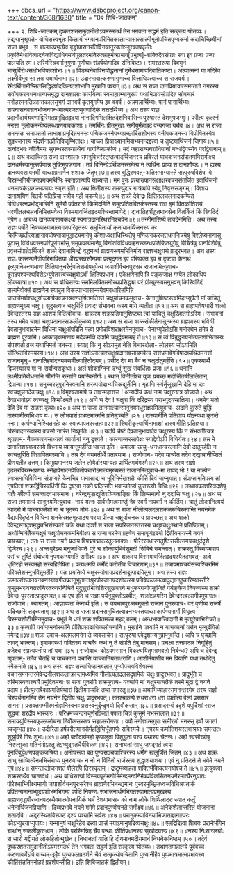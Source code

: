 +++
dbcs_url = "https://www.dsbcproject.org/canon-text/content/368/1630"
title = "0२ शिबि-जातकम्"

+++
२. शिबि-जातकम्
दुष्करशतसमुदानीतोऽयमस्मदर्थं तेन भगवता सद्धर्म इति सत्कृत्य श्रोतव्यः। तद्यथानुश्रूयते-
बोधिसत्त्वभूतः किलायं भगवानपरिमितकालाभ्यासात्सात्मीभूतोपचितपुण्यकर्मा कदाचिच्छिबीनां राजा बभूव। स बाल्यात्प्रभृत्येव बृद्धोपासनरतिर्विनयानुरक्तोऽनुरक्तप्रकृतिः प्रकृतिमेधावित्वादनेकविद्याधिगमविपुलतरमतिरुत्साहमंत्रप्रभाव[प्रभुत्व]-शक्तिदैवसंपन्नः स्वा इव प्रजाः प्रजाः पालयति स्म।
तस्मिंस्त्रिवर्गानुगुणा गुणौघाः संहर्षयोगादिव संनिविष्टाः। 
समस्तरूपा विबभुर्न चासुर्विरोधसंक्षोभविपन्नशोभाः॥१॥
विडम्बनेवाविनयोद्धतानां दुर्मेधसामापदिवातिकष्टा। 
अल्पात्मनां या मदिरेव लक्ष्मीर्बभूव सा तत्र यथार्थनामा॥२॥
उदारभावात्करुणागुणाच्च वित्ताधिपत्याच्च स राजवर्यः। 
रेमेऽर्थिनामीप्सितसिद्धिहर्षादक्लिष्टशोभानि मुखानि पश्यन्॥३॥
अथ स राजा दानप्रियत्वात्समन्ततो नगरस्य सर्वोपकरणधनधान्यसमृद्धा दानशालाः कारयित्वा स्वमाहात्म्यानुरूपं यथाभिप्रायसंपादितं सोपचारं मनोहरमनतिक्रान्तकालसुभगं दानवर्षं कृतयुगमेघ इव ववर्ष। अन्नमन्नार्थिभ्यः, पानं पानार्थिभ्यः, शयनासनवसनभोजनगन्धमात्यरजतसुवर्णादिकं तत्तदर्थिभ्यः। अथ तस्य राज्ञः प्रदानौदार्यश्रवणाद्विस्मितप्रमुदितहृदया नानादिगभिलक्षितदेशनिवासिनः पुरुषास्तं देशमुपजग्मुः।
परीत्य कृत्स्नं मनसा नृलोकमन्येष्वलब्धप्रणयावकाशाः। 
तमर्थिनः प्रीतमुखाः समीयुर्महाह्रदं वन्यगजा यथैव॥४॥
अथ स राजा समन्ततः समापततो लाभाशाप्रमुदितमनसः पथिकजननेपथ्यप्रच्छादितशोभस्य वनीपकजनस्य
विप्रोषितस्येव सुहृज्जनस्य संदर्शनात्प्रीतिविजृम्भिताक्षः। 
याच्ञां प्रियाख्यानमिवाभ्यनन्दद्दत्त्वा च तुष्टयार्थिजनं जिगाय॥५॥
दानोद्भवः कीर्तिमयः सुगन्धस्तस्यार्थिनां वागनिलप्रकीर्णः। 
मदं जहारान्यनराधिपानां गन्धद्विपस्येव परद्विपानाम्॥६॥
अथ कदाचित्स राजा दानशालाः समनुविचरंस्तृप्तत्वादर्थिजनस्य प्रविरलं याचकजनसंपातमभिसमीक्ष्य दानधर्मस्यानुत्सर्पणान्न तुष्टिमुपजगाम।
तर्ष विनिन्येऽर्थिजनस्तमेत्य न त्वर्थिनः प्राप्य स दानशौण्डः। 
न ह्यस्य दानव्यवसायमर्थी याच्ञाप्रमाणेन शशाक जेतुम्॥७॥
तस्य बुद्धिरभवत्-अतिसभाग्यास्ते सत्पुरुषविशेषा ये विस्रम्भनिर्यन्त्रणप्रणयमर्थिभिः स्वगात्राण्यपि याच्यन्ते। मम पुनः प्रत्याख्यानरूक्षाक्षरवचनसंतर्जित इवार्थिजनो धनमात्रकेऽप्रगल्भप्रणयः संवृत्त इति।
अथ क्षितीशस्य तमत्युदारं गात्रेष्वपि स्वेषु निवृत्तसङ्गम्। 
विज्ञाय दानाश्रयिणं वितर्कं पतिप्रिया स्त्रीव मही चकम्पे॥८॥
अथ शक्रो देवेन्द्रः क्षितितलचलनादकम्पिते विविधरत्नप्रभोद्भासिनि सुमेरौ पर्वतराजे किमिदमिति समुत्पतितवितर्कस्तस्य राज्ञ इमं वितर्कातिशयं धरणीतलचलननिमित्तमवेत्य विस्मयावर्जितहृदयश्चिन्तामापेदे।
दानातिहर्षोद्धतमानसेन वितर्कितं किं स्विदिदं नृपेण। 
आबध्य दानव्यवसायकक्ष्यां स्वगात्रदानस्थिरनिश्चयेन॥९॥
तन्मीमांसिष्ये तावदेनमिति। अथ तस्य राज्ञः पषंदि निषण्णस्यामात्यगणपरिवृतस्य समुचितायां कृतायामर्थिजनस्य कः किमिच्छतीत्याह्वानावघोषणायामुद्धाट्यमानेषु कोशाध्यक्षाधिस्थितेषु मणिकनकरजतधननिचयेषु विश्लेष्यमाणासु पुटासु विविधवसनपरिपूर्णगर्भासु समुपावर्त्यमानेषु विनीतविविधवाहनस्कन्धप्रतिष्ठितयुगेषु विचित्रेषु यानविशेषेषु प्रवृत्तसंपातेऽर्थिजने शक्रो देवानामिन्द्रो वृद्धमन्धं ब्राह्मणरूपमभिनिर्माय राज्ञश्चक्षुःपथे प्रादुरभवत्। अथ तस्य राज्ञः कारूण्यमैत्रीपरिभावितया धीरप्रसन्नसौम्यया प्रत्युद्गत इव परिष्वक्त इव च दृष्ट्या केनार्थ इत्युपनिमन्त्र्यमाणः क्षितिपानुचरैर्नृपतिसमोपमुपेत्य जयाशीर्वचनपुरःसरं राजानमित्युवाच-
दूरादपश्यन्स्थविरोऽभ्युपेतस्त्वच्चक्षुषोऽर्थी क्षितिपप्रधान। 
एकेक्षणेनापि हि पङ्कजाक्ष गम्येत लोकाधिप लोकयात्रा॥१०॥
अथ स बोधिसत्त्वः सममिलषितमनोरथप्रसिद्ध्या परं प्रीत्युत्सवमनुभवन् किस्विदिदं सत्यमेवोक्तं ब्राह्मणेन स्यादुत विकल्पाभ्यासान्मयैवमवधारितमिति जातविमर्शश्चक्षुर्याच्ञाप्रियवचनश्रवणतृषितमतिस्तं चक्षुर्याचनकमुवाच-
केनानुशिष्टस्त्वमिहाभ्युपेतो मां याचितुं ब्राह्मणमुख्य चक्षुः। 
सुदुस्त्यजं चक्षुरिति प्रवादः संभावना कस्य मयि व्यतीता॥११॥
अथ स ब्राह्मणवेषधारी शक्रो देवेन्द्रस्तस्य राज्ञ आशयं विदित्वोवाच-
शक्रस्य शक्रप्रतिमानुशिष्ट्या त्वां याचितुं चक्षुरिहातगोऽस्मि। 
संभावनां तस्य ममैव चाशां चक्षुःप्रदानात्सफलीकुरुष्व॥१२॥
अथ स राजा शक्रसंकीर्तनान्नुनमस्य ब्राह्मणस्य भवित्री देवतानुभावादनेन विधिना चक्षुःसंपदिति मत्वा प्रमोदविशदाक्षरमेनमुवाच-
येनाभ्युपेतोऽसि मनोरथेन तमेष ते ब्राह्मण पूरयामि। 
आकाङ्क्षमाणाय मदेकमक्षि ददामि चक्षुर्द्वयमप्यहं ते॥१३॥
स त्वं विबुद्धनयनोत्पलशोभितास्यः
संपश्यतो व्रज यथाभिमतं जनस्य। 
स्यात् किं नु सोऽयमुत नेति विचारदोला-
लोलस्य सोऽयमिति चोत्थितविस्मयस्य॥१४॥
अथ तस्य राज्ञोऽमात्याश्चक्षुःप्रदानावसायमवेत्य ससंभ्रमावेगविषादव्यथितमनसो राजानमूचुः-
दानातिहर्षादनयमसमीक्ष्याहितोदयम्। 
प्रसीद देव मा मैवं न चक्षुर्दातुमर्हसि॥१५॥
एकस्यार्थे द्विजस्यास्य मा नः सर्वान्पराकृथाः। 
अलं शोकाग्निना दग्धुं सुखं संवर्धिताः प्रजाः॥१६॥
धनानि लक्ष्मीप्रतिबोधनानि श्रीमन्ति रत्नानि पयस्विनीर्गाः। 
रथान् विनीताँश्च युजः प्रयच्छ मदोर्जितश्रीललितान् द्विपान्वा॥१७॥
समुच्चरन्नूपुरनिस्वनानि शरत्पयोदाभ्यधिकद्युतीनि। 
गृहाणि सर्वर्तुसुखानि देहि मा दाः स्वचक्षुर्जगदेकचक्षुः॥१८॥
विमृश्यतामपि च तावन्महाराज !
अन्यदीयं कथं नाम चक्षुरन्यत्र योज्यते। 
अथ देवप्रभावोऽयं त्वच्चक्षुः किमपेक्ष्यते॥१९॥
अपि च देव !
चक्षुषा किं दरिद्रस्य पराभ्युदयसाक्षिणा। 
धनमेव यतो देहि देव मा साहसं कृथाः॥२०॥
अथ स राजा तानमात्यान्सानुनयमधुराक्षरमित्युवाच-
अदाने कुरुते बुद्धिं दास्यामीत्यभिधाय यः। 
स लोभपाशं प्रभ्रष्टमात्मनि प्रतिमुञ्चति॥२१॥
दास्यामीति प्रतिज्ञाय योऽन्यथा कुरुते मनः। 
कार्पण्यानिश्चितमतेः कः स्यात्पापतरस्ततः॥२२॥
स्थिरीकृत्यार्थिनामाशां दास्यामीति प्रतिज्ञया। 
विसंवादनरूक्षस्य वचसो नास्ति निष्कृतिः॥२३॥
यदपि चेष्टं देवतानुभावादेव चक्षुरस्य किं न संभवतीत्यत्र श्रूयताम्-
नैककारणसाध्यत्वं कार्याणां ननु दृश्यते। 
कारणान्तरसापेक्षः स्याद्देवोऽपि विधिर्यतः॥२४॥
तन्न मे दानातिशयव्यवसाये विध्नाय व्यायन्तुमर्हन्ति भवन्त इति।
अमात्या ऊचुः-धनधान्यरत्नानि देवो दातुमर्हति न स्वचक्षुरिति विज्ञापितमस्माभिः। तन्न देवं वयमतीर्थे प्रतारयामः। राजोवाच-
यदेव याच्येत तदेव दद्यान्नानीप्सितं प्रीणयतीह दत्तम्। 
किमुह्यमानस्य जलेन तोयैर्दास्याम्यतः प्रार्थितमर्थमस्मै॥२५॥
अथ तस्य राज्ञो दृढतरविस्रम्भप्रणयः स्नेहावेगादनपेक्षितोपचारोऽमात्यमुख्यस्तं राजानमित्युवाच-मा तावद् भोः !
या नाल्पेन तपःसमाधिविधिना संप्राप्यते केनचिद् 
यामासाद्य च भूरिभिर्मखशतैः कीर्ति दिवं चाप्नुयात्। 
संप्राप्तामतिपत्य तां नृपतितां शक्रर्द्धिविस्पर्धिनीं 
किं दृष्ट्वा नयने प्रदित्सति भवान्कोऽयं कुतस्त्यो विधिः॥२६॥
लब्धावकाशस्त्रिदशेषु यज्ञैः कीर्त्या समन्तादवभासमानः। 
नरेन्द्रचूडाद्युतिरञ्जिताङ्घ्रिः किं लिप्समानो नु ददासि चक्षुः॥२७॥
अथ स राजा तममात्यं सानुनयमित्युवाच-
नायं यत्नः सार्वभौमत्वमाप्तुं नैव स्वर्गं नापवर्गं न कीर्तिम्। 
त्रातुं लोकानित्ययं त्वादरो मे याच्ञाक्लेशो मा च भूदस्य मोघः॥२८॥
अथ स राजा नीलोत्पलदलशकलरुचिरकान्ति नयनमेकं वैद्यपरिदृष्टेन विधिना शनकैरक्षतमुत्पाट्य परया प्रीत्या चक्षुर्याचनकाय प्रायच्छत्। अथ शक्रो देवेन्द्रस्तादृशमृद्ध्यभिसंस्कारं चक्रे यथा ददर्श स राजा सपरिजनस्तत्तस्य चक्षुश्चक्षुःस्थाने प्रतिष्ठितम्। अथोन्मिषितैकचक्षुषं चक्षुर्याचनकमभिवीक्ष्य स राजा परमेण प्रहर्षेण समापूर्णहृदयो द्वितीयमप्यस्मै नयनं प्रायच्छत्।
ततः स राजा नयने प्रदाय विपद्मपद्माकरतुल्यवक्त्रः। 
पौरैरसाधारणतुष्टिरासीत्समग्रचक्षुर्ददृशे द्विजैश्च॥२९॥
अन्तःपुरेऽथ मनुजाधिपतेः पुरे च 
शोकाश्रुभिर्वसुमती सिषिचे समन्तात्। 
शक्रस्तु विस्मयमवाप परां च तुष्टिं 
संबोधये नृपमकम्प्यमतिं समीक्ष्य॥३०॥
अथ शक्रस्य विस्मयावर्जितहृदयस्यैतदभवत्-
अहो धृतिरहो सत्त्वमहो सत्त्वहितैषिता। 
प्रत्यक्षमपि कर्मेदं करोतीव विचारणाम्॥३१॥
तन्नायमाश्चर्यसत्त्वश्चिरमिमं परिक्लेशमनुभवितुमर्हति। यतः प्रयतिष्ये चक्षुरस्योपायप्रदर्शनादुत्पादयितुम्।
अथ तस्य राज्ञः क्रमात्संरूढनयनव्रणस्यावगीतप्रतनूभूतान्तःपुरपौरजानपदशोकस्य प्रविवेककामत्वादुद्यानपुष्करिण्यास्तीरे कुसुमभरावनतरुचिरतरुवरनिचिते मृदुसुरभिशिशिरसुखपवने मधुकरगणोपकूजिते पर्यङ्केण निषण्णस्य शक्रो देवेन्द्रः पुरस्तात्प्रादुरभवत्। क एष इति च राज्ञा पर्यनुयुक्तोऽव्रवीत्-
शक्रोऽहमस्मि देवेन्द्रस्त्वत्समीपमुपागतः।
राजोवाच। स्वागतम्। आज्ञाप्यतां केनार्थ इति। स उपचारपुरःसरमुक्तो राजानं पुनरुवाच-
वरं वृणीष्व राजर्षे यदिच्छसि तदुच्यताम्॥३२॥
अथ स राजा प्रदानसमुचितत्वादनभ्यस्तयाच्ञाकार्पण्यमार्गो विधृत्य विस्मयशौटीर्यमेनमुवाच-
प्रभूतं मे धनं शक्र शक्तिमच्च महद् बलम्। 
अन्धभावात्त्विदानीं मे मृत्युरेवाभिरोचते॥३३॥
कृत्वापि पर्याप्तमनोरथानि प्रीतिप्रसादाधिकलोचनानि। 
मुखानि पश्यामि न याचकानां यत्तेन मृत्युर्दयितो ममेन्द्र॥३४॥
शक्र उवाच-अलमलमनेन ते व्यवसायेन। सत्पुरुषा एवेदृशान्यनुप्राप्नुवन्ति। अपि च पृच्छामि तावद् भवन्तम्।
इमामवस्थां गमितस्य याचकैः कथं नु ते संप्रति तेषु मानसम्। 
प्रचक्ष्व तत्तावदलं निगूहितुं व्रजेश्च संप्रत्यपनीय तां यथा॥३५॥
राजोवाच-कोऽयमस्मान् विकत्थयितुमत्रभवतो निर्बन्धः? अपि च देवेन्द्र श्रूयताम्-
तदैव चैतर्हि च याचकानां वचांसि याच्ञानियताक्षराणि। 
आशीर्मयाणीव मम प्रियाणि यथा तथोदेतु ममैकमक्षि॥३६॥
अथ तस्य राज्ञः सत्याधिष्ठानबलात् पुण्योपचयविशेषाच्च वचनसमनन्तरमेवेन्द्रनीलशकलाक्रान्तमध्यमिव नीलोत्पलदलसदृशमेकं चक्षुः प्रादुरभवत्। प्रादुर्भूंते च तस्मिन्नयनाश्चर्ये प्रमुदितमनाः स राजा पुनरपि शक्रमुवाच-
यश्चापि मां चक्षुरयाचतैकं तस्मै मुदा द्वे नयने प्रदाय। 
प्रीत्युत्सवैकाग्रमतिर्यथासं द्वितीयमप्यक्षि तथा ममास्तु॥३७॥
अथाभिव्याहारसमनन्तरमेव तस्य राज्ञो विस्पर्धमानमिव तेन नयनेन द्वितीयं चक्षुः प्रादुरभवत्।
ततश्चकम्पे सधराधरा धरा व्यतीत्य वेलां प्रससार सागरः। 
प्रसक्तगम्भीरमनोज्ञनिस्वनाः प्रसस्वनुर्दुंन्दुभयो दिवौकसाम्॥३८॥
प्रसादरम्यं ददृशे वपुर्दिशां रराज शुद्ध्या शरदीव भास्करः। 
परिभ्रमच्चन्दनचूर्णरञ्जितं पपात चित्रं कुसुमं नभस्तलात्॥३९॥
समाययुर्विस्मयफुल्ललोचना दिवौकसस्तत्र सहाप्सरोगणाः। 
ववौ मनोज्ञात्मगुणः समीरणो मनस्सु हर्षो जगतां व्यजृम्भत॥४०॥
उदीरिता हर्षपरीतमानसैर्महर्द्धिभिर्भूंतगणैः सविस्मयैः। 
नृपस्य कर्मातिशयस्तवाश्रयाः समन्ततः शुश्रुविरे गिरः शुभाः॥४१॥
अहो बतौदार्यमहो कृपालुता विशुद्धता पश्य यथास्य चेतसः। 
अहो स्वसौख्येषु निरुत्सुका मतिर्नमोऽस्तु तेऽभ्युद्गतधैर्यविक्रम॥४२॥
सनाथतां साधु जगद्गतं त्वया पुनर्विबुद्धेक्षणपङ्कजश्रिया। 
अमोघरूपा बत पुण्यसञ्चयाश्चिरस्य धर्मेण खलूर्जितं जितम्॥४३॥
अथ शक्रः साधु साध्वित्येनमभिसंराध्य पुनरुवाच-
न नो न विदितो राजंस्तव शुद्धाशयाशयः। 
एवं नु प्रतिदत्ते ते मयेमे नयने नृप॥४४॥
समन्ताद्योजनशतं शैलैरपि तिरस्कृतम्। 
द्रष्टुमव्याहता शक्तिर्भविष्यत्यनयोश्च ते॥४५॥
इत्युक्त्वा शक्रस्तथैव चान्तर्दधे।
अथ बोधिसत्त्वो विस्मयपूर्णमनोभिर्मन्दमन्दनिमेषप्रविकसितनयनैरमात्यैरनुयातः पौरैश्चाभिवीक्ष्यमाणो जयाशीर्वचनपुरःसरैश्च ब्राह्मणैरभिनन्द्यमानः पुरवरमुच्छ्रितध्वजविचित्रपताकं प्रवितन्यमानाभ्युदयशोभमभिगम्य पर्षदि निषण्णः सभाजनार्थमभिगतस्यामात्यप्रमुखस्य ब्राह्मणवृद्धपौरजानपदस्यैवमात्मोपनायिकं धर्मं देशयामास-
को नाम लोके शिथिलादरः स्यात् कर्तुं धनेनार्थिजनप्रियाणि। 
दिव्यप्रभावे नयने ममेमे प्रदानपुण्योपनते समीक्ष्य॥४६॥
अनेकशैलान्तरितं योजनानां शतादपि। 
अदूरस्थितविस्पष्टं दृश्यं पश्यामि सर्वतः॥४७॥
परानुकम्पाविनयाभिजाताद्दानात्परः कोऽभ्युदयाभ्युपायः। 
यन्मानुषं चक्षुरिहैव दत्त्वा प्राप्तं मयाऽमानुषदिव्यचक्षुः॥४८॥
एतद्विदित्वा शिबयः प्रदानैर्भोगेन चार्थान् सफलीकुरुध्वम्। 
लोके परस्मिन्निह चैष पन्थाः कीर्तिप्रधानस्य सुखोदयस्य॥४९॥
धनस्य निःसारलघोः स सारो यद्दीयते लोकहितोन्मुखेन। 
निधानतां याति हि दीयमानमदीयमानं निधनैकनिष्ठम्॥५०॥
तदेवं दुष्करशतसमुदानीतोऽयमस्मदर्थं तेन भगवता सद्धर्म इति सत्कृत्य श्रोतव्यः। तथागतमाहात्म्ये पूर्ववच्च करुणावर्णेऽपि वाच्यम्-इहैव पुण्यफलप्रदर्शने चैवं सत्कृत्योपचितानि पुण्यानीहैव पुष्पमात्रमात्मप्रभावस्य कीर्तिसंततिमनोहरं प्रदर्शयन्तीति॥
इति शिबिजातकं द्वितीयम्।
